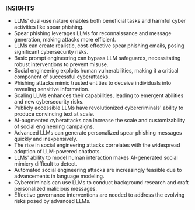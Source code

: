 ### INSIGHTS

- LLMs' dual-use nature enables both beneficial tasks and harmful cyber activities like spear phishing.
- Spear phishing leverages LLMs for reconnaissance and message generation, making attacks more efficient.
- LLMs can create realistic, cost-effective spear phishing emails, posing significant cybersecurity risks.
- Basic prompt engineering can bypass LLM safeguards, necessitating robust interventions to prevent misuse.
- Social engineering exploits human vulnerabilities, making it a critical component of successful cyberattacks.
- Phishing attacks mimic trusted entities to deceive individuals into revealing sensitive information.
- Scaling LLMs enhances their capabilities, leading to emergent abilities and new cybersecurity risks.
- Publicly accessible LLMs have revolutionized cybercriminals' ability to produce convincing text at scale.
- AI-augmented cyberattacks can increase the scale and customizability of social engineering campaigns.
- Advanced LLMs can generate personalized spear phishing messages quickly and inexpensively.
- The rise in social engineering attacks correlates with the widespread adoption of LLM-powered chatbots.
- LLMs' ability to model human interaction makes AI-generated social mimicry difficult to detect.
- Automated social engineering attacks are increasingly feasible due to advancements in language modeling.
- Cybercriminals can use LLMs to conduct background research and craft personalized malicious messages.
- Effective governance interventions are needed to address the evolving risks posed by advanced LLMs.
